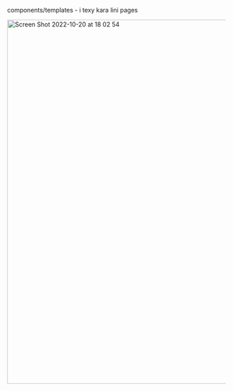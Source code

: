 components/templates - i texy kara lini pages


<img width="837" alt="Screen Shot 2022-10-20 at 18 02 54" src="https://user-images.githubusercontent.com/44231562/196970623-5e2d3c91-2df8-4226-b8f9-1a0eb05ea12e.png">
